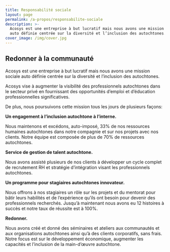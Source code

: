 ```yaml
---
title: Responsabilité sociale
layout: page
permalink: /a-propos/responsabilite-sociale
description: >-
  Acosys est une entreprise à but lucratif mais nous avons une mission sociale
  auto définie centrée sur la diversité et l’inclusion des autochtones.
cover_image: /img/cover.jpg
---
```

## Redonner à la communauté

Acosys est une entreprise à but lucratif mais nous avons une mission sociale auto définie centrée sur la diversité et l’inclusion des autochtones.

Acosys vise à augmenter la visibilité des professionnels autochtones dans le secteur privé en fournissant des opportunités d’emploi et d’éducation professionnelles significatives.

De plus, nous poursuivons cette mission tous les jours de plusieurs façons:

**Un engagement à l’inclusion autochtone à l’interne.**

Nous maintenons et excédons, auto-imposé, 33% de nos ressources humaines autochtones dans notre compagnie et sur nos projets avec nos clients. Notre équipe est composée de plus de 70% de ressources autochtones.

**Service de gestion de talent autochtone.**

Nous avons assisté plusieurs de nos clients à développer un cycle complet de recrutement RH et stratégie d’intégration visant les professionnels autochtones.

**Un programme pour stagiaires autochtones innovateur.**

Nous offrons à nos stagiaires un rôle sur les projets et du mentorat pour bâtir leurs habilités et de l’expérience qu’ils ont besoin pour devenir des professionnels recherchés. Jusqu’à maintenant nous avons eu 12 histoires à succès et notre taux de réussite est à 100%.

**Redonner.**

Nous avons créé et donné des séminaires et ateliers aux communautés et aux organisations autochtones ainsi qu’à des clients corporatifs, sans frais. Notre focus est sur le développement économique, augmenter les capacités et l’inclusion de la main-d’œuvre autochtone.
